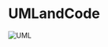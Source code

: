 # UMLandCode
 ![UML](https://user-images.githubusercontent.com/114147035/235365389-bc951a46-0bb6-4dab-9320-10c4c8c80ddf.PNG)

